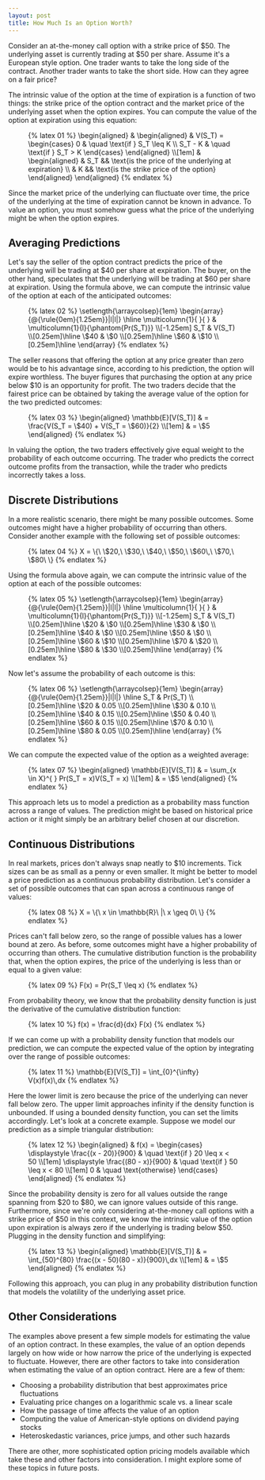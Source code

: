 ```yaml
---
layout: post
title: How Much Is an Option Worth?
---
```


Consider an at-the-money call option with a strike price of $50. The underlying asset is currently trading at $50 per share. Assume it's a European style option. One trader wants to take the long side of the contract. Another trader wants to take the short side. How can they agree on a fair price?

<!--excerpt-->

The intrinsic value of the option at the time of expiration is a function of two things: the strike price of the option contract and the market price of the underlying asset when the option expires. You can compute the value of the option at expiration using this equation:

<figure class="equation">
  {% latex 01 %}
    \begin{aligned}
    &
    \begin{aligned}
    & V(S_T) =
    \begin{cases}
    0       & \quad \text{if } S_T \leq K
    \\
    S_T - K & \quad \text{if } S_T > K
    \end{cases}
    \end{aligned}
    \\[1em]
    &
    \begin{aligned}
    & S_T && \text{is the price of the underlying at expiration}
    \\
    & K   && \text{is the strike price of the option}
    \end{aligned}
    \end{aligned}
  {% endlatex %}
</figure>

Since the market price of the underlying can fluctuate over time, the price of the underlying at the time of expiration cannot be known in advance. To value an option, you must somehow guess what the price of the underlying might be when the option expires.

## Averaging Predictions

Let's say the seller of the option contract predicts the price of the underlying will be trading at $40 per share at expiration. The buyer, on the other hand, speculates that the underlying will be trading at $60 per share at expiration. Using the formula above, we can compute the intrinsic value of the option at each of the anticipated outcomes:

<figure class="equation">
  {% latex 02 %}
    \setlength{\arraycolsep}{1em}
    \begin{array}{@{\rule{0em}{1.25em}}|l|l|}
    \hline
    \multicolumn{1}{ }{ } & \multicolumn{1}{l}{\phantom{Pr(S_T)}}
    \\[-1.25em]
    S_T & V(S_T)
    \\[0.25em]\hline
    \$40 & \$0
    \\[0.25em]\hline
    \$60 & \$10
    \\[0.25em]\hline
    \end{array}
  {% endlatex %}
</figure>

The seller reasons that offering the option at any price greater than zero would be to his advantage since, according to his prediction, the option will expire worthless. The buyer figures that purchasing the option at any price below $10 is an opportunity for profit. The two traders decide that the fairest price can be obtained by taking the average value of the option for the two predicted outcomes:

<figure class="equation">
  {% latex 03 %}
    \begin{aligned}
    \mathbb{E}[V(S_T)] & = \frac{V(S_T = \$40) + V(S_T = \$60)}{2}
    \\[1em]
                       & = \$5
    \end{aligned}
  {% endlatex %}
</figure>

In valuing the option, the two traders effectively give equal weight to the probability of each outcome occurring. The trader who predicts the correct outcome profits from the transaction, while the trader who predicts incorrectly takes a loss.

## Discrete Distributions

In a more realistic scenario, there might be many possible outcomes. Some outcomes might have a higher probability of occurring than others. Consider another example with the following set of possible outcomes:

<figure class="equation">
  {% latex 04 %}
    X = \{\ \$20,\ \$30,\ \$40,\ \$50,\ \$60\,\ \$70,\ \$80\ \}
  {% endlatex %}
</figure>

Using the formula above again, we can compute the intrinsic value of the option at each of the possible outcomes:

<figure class="equation">
  {% latex 05 %}
    \setlength{\arraycolsep}{1em}
    \begin{array}{@{\rule{0em}{1.25em}}|l|l|}
    \hline
    \multicolumn{1}{ }{ } & \multicolumn{1}{l}{\phantom{Pr(S_T)}}
    \\[-1.25em]
    S_T & V(S_T)
    \\[0.25em]\hline
    \$20 & \$0
    \\[0.25em]\hline
    \$30 & \$0
    \\[0.25em]\hline
    \$40 & \$0
    \\[0.25em]\hline
    \$50 & \$0
    \\[0.25em]\hline
    \$60 & \$10
    \\[0.25em]\hline
    \$70 & \$20
    \\[0.25em]\hline
    \$80 & \$30
    \\[0.25em]\hline
    \end{array}
  {% endlatex %}
</figure>

Now let's assume the probability of each outcome is this:

<figure class="equation">
  {% latex 06 %}
    \setlength{\arraycolsep}{1em}
    \begin{array}{@{\rule{0em}{1.25em}}|l|l|}
    \hline
    S_T & Pr(S_T)
    \\[0.25em]\hline
    \$20 & 0.05
    \\[0.25em]\hline
    \$30 & 0.10
    \\[0.25em]\hline
    \$40 & 0.15
    \\[0.25em]\hline
    \$50 & 0.40
    \\[0.25em]\hline
    \$60 & 0.15
    \\[0.25em]\hline
    \$70 & 0.10
    \\[0.25em]\hline
    \$80 & 0.05
    \\[0.25em]\hline
    \end{array}
  {% endlatex %}
</figure>

We can compute the expected value of the option as a weighted average:

<figure class="equation">
  {% latex 07 %}
    \begin{aligned}
    \mathbb{E}[V(S_T)] & = \sum_{x \in X}^{ } Pr(S_T = x)V(S_T = x)
    \\[1em]
                       & = \$5
    \end{aligned}
  {% endlatex %}
</figure>

This approach lets us to model a prediction as a probability mass function across a range of values. The prediction might be based on historical price action or it might simply be an arbitrary belief chosen at our discretion.

## Continuous Distributions

In real markets, prices don't always snap neatly to $10 increments. Tick sizes can be as small as a penny or even smaller. It might be better to model a price prediction as a continuous probability distribution. Let's consider a set of possible outcomes that can span across a continuous range of values:

<figure class="equation">
  {% latex 08 %}
    X = \{\ x \in \mathbb{R}\ |\ x \geq 0\ \}
  {% endlatex %}
</figure>

Prices can't fall below zero, so the range of possible values has a lower bound at zero. As before, some outcomes might have a higher probability of occurring than others. The cumulative distribution function is the probability that, when the option expires, the price of the underlying is less than or equal to a given value:

<figure class="equation">
  {% latex 09 %}
    F(x) = Pr(S_T \leq x)
  {% endlatex %}
</figure>

From probability theory, we know that the probability density function is just the derivative of the cumulative distribution function:

<figure class="equation">
  {% latex 10 %}
    f(x) = \frac{d}{dx} F(x)
  {% endlatex %}
</figure>

If we can come up with a probability density function that models our prediction, we can compute the expected value of the option by integrating over the range of possible outcomes:

<figure class="equation">
  {% latex 11 %}
    \mathbb{E}[V(S_T)] = \int_{0}^{\infty} V(x)f(x)\,dx
  {% endlatex %}
</figure>

Here the lower limit is zero because the price of the underlying can never fall below zero. The upper limit approaches infinity if the density function is unbounded. If using a bounded density function, you can set the limits accordingly. Let's look at a concrete example. Suppose we model our prediction as a simple triangular distribution:

<figure class="equation">
  {% latex 12 %}
    \begin{aligned}
    & f(x) =
    \begin{cases}
    \displaystyle \frac{(x - 20)}{900} & \quad \text{if } 20 \leq x < 50
    \\[1em]
    \displaystyle \frac{(80 - x)}{900} & \quad \text{if } 50 \leq x < 80
    \\[1em]
    0                                  & \quad \text{otherwise}
    \end{cases}
    \end{aligned}
  {% endlatex %}
</figure>

Since the probability density is zero for all values outside the range spanning from $20 to $80, we can ignore values outside of this range. Furthermore, since we're only considering at-the-money call options with a strike price of $50 in this context, we know the intrinsic value of the option upon expiration is always zero if the underlying is trading below $50. Plugging in the density function and simplifying:


<figure class="equation">
  {% latex 13 %}
    \begin{aligned}
    \mathbb{E}[V(S_T)] & = \int_{50}^{80} \frac{(x - 50)(80 - x)}{900}\,dx
    \\[1em]
                       & = \$5
    \end{aligned}
  {% endlatex %}
</figure>

Following this approach, you can plug in any probability distribution function that models the volatility of the underlying asset price.

## Other Considerations

The examples above present a few simple models for estimating the value of an option contract. In these examples, the value of an option depends largely on how wide or how narrow the price of the underlying is expected to fluctuate. However, there are other factors to take into consideration when estimating the value of an option contract. Here are a few of them:

* Choosing a probability distribution that best approximates price fluctuations
* Evaluating price changes on a logarithmic scale vs. a linear scale
* How the passage of time affects the value of an option
* Computing the value of American-style options on dividend paying stocks
* Heteroskedastic variances, price jumps, and other such hazards

There are other, more sophisticated option pricing models available which take these and other factors into consideration. I might explore some of these topics in future posts.
